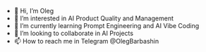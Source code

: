 - 👋 Hi, I’m Oleg 
- 👀 I’m interested in AI Product Quality and Management
- 🌱 I’m currently learning Prompt Engineering and AI Vibe Coding
- 💞️ I’m looking to collaborate in AI Projects
- 📫 How to reach me in Telegram @OlegBarbashin

<!---
Barbashin1970/Barbashin1970 is a ✨ special ✨ repository because its `README.md` (this file) appears on your GitHub profile.
You can click the Preview link to take a look at your changes.
--->
